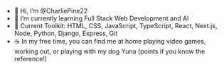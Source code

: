 - 👋 Hi, I’m @CharliePine22
- 🌱 I’m currently learning Full Stack Web Development and AI
- 👀 Current Toolkit: HTML, CSS, JavaScript, TypeScript, React, Next.js, Node, Python, Django, Express, Git
- ☕ In my free time, you can find me at home playing video games, working out, or playing with my dog Yuna (points if you know the reference!)


<!---
CharliePine22/CharliePine22 is a ✨ special ✨ repository because its `README.md` (this file) appears on your GitHub profile.
You can click the Preview link to take a look at your changes.
--->
